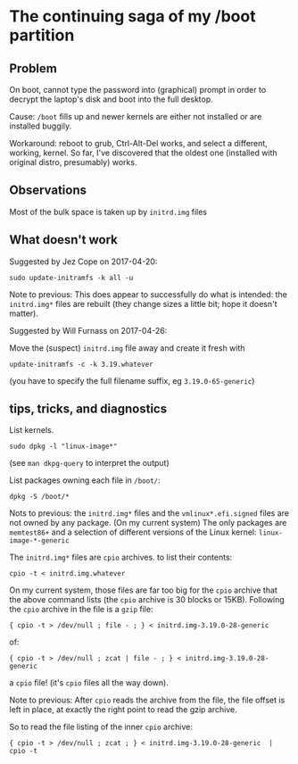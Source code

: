 # The continuing saga of my /boot partition

## Problem

On boot, cannot type the password into (graphical) prompt in order to decrypt the laptop's disk and boot into the full desktop.

Cause: `/boot` fills up and newer kernels are either not installed or are installed buggily.

Workaround: reboot to grub, Ctrl-Alt-Del works, and select a different, working, kernel.
So far, I've discovered that the oldest one (installed with original distro, presumably) works.

## Observations

Most of the bulk space is taken up by `initrd.img` files

## What doesn't work

Suggested by Jez Cope on 2017-04-20:

    sudo update-initramfs -k all -u
    
Note to previous: This does appear to successfully do what is intended:
the `initrd.img*` files are rebuilt (they change sizes a little bit; hope it doesn't matter).

Suggested by Will Furnass on 2017-04-26:

Move the (suspect) `initrd.img` file away and create it fresh with

    update-initramfs -c -k 3.19.whatever
    
(you have to specify the full filename suffix, eg `3.19.0-65-generic`)


## tips, tricks, and diagnostics

List kernels.

    sudo dpkg -l "linux-image*"
    
(see `man dkpg-query` to interpret the output)

List packages owning each file in `/boot/`:

    dpkg -S /boot/*

Nots to previous: the `initrd.img*` files and the `vmlinux*.efi.signed` files are not owned by any package.
(On my current system) The only packages are
`memtest86+` and a selection of different versions of the Linux kernel: `linux-image-*-generic`

The `initrd.img*` files are `cpio` archives. to list their contents:

    cpio -t < initrd.img.whatever
    
On my current system, those files are far too big for the `cpio` archive that the above command lists
(the `cpio` archive is 30 blocks or 15KB).
Following the `cpio` archive in the file is a `gzip` file:

    { cpio -t > /dev/null ; file - ; } < initrd.img-3.19.0-28-generic

of:

    { cpio -t > /dev/null ; zcat | file - ; } < initrd.img-3.19.0-28-generic

a `cpio` file! (it's `cpio` files all the way down).

Note to previous: After `cpio` reads the archive from the file, the file offset is left in place,
at exactly the right point to read the gzip archive.

So to read the file listing of the inner `cpio` archive:

    { cpio -t > /dev/null ; zcat ; } < initrd.img-3.19.0-28-generic  | cpio -t
    
